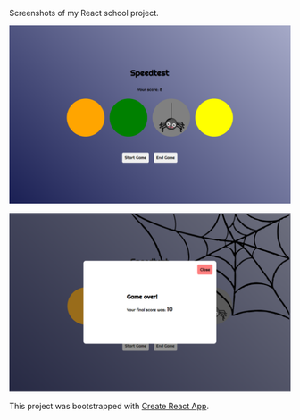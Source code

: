 Screenshots of my React school project.

![5th task: Speedtest](./public/speedtest.PNG)

![5th task: Speedtest. Game over.](./public/gameover.PNG)

This project was bootstrapped with [Create React App](https://github.com/facebook/create-react-app).


